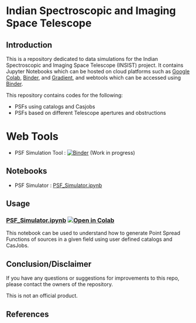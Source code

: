 # Indian Spectroscopic and Imaging Space Telescope 

## Introduction

This is a repository dedicated to data simulations for the Indian Spectroscopic and Imaging Space Telescope (INSIST) project. It contains Jupyter Notebooks which can be hosted on cloud platforms such as [Google Colab](https://colab.research.google.com/notebooks/intro.ipynb?utm_source=scs-index), [Binder](https://mybinder.org/), and [Gradient](https://gradient.run/notebooks), and webtools which can be accessed using [Binder](https://mybinder.org/).

This repository contains codes for the following:

*  PSFs using catalogs and Casjobs
*  PSFs based on different Telescope apertures and obstructions

# Web Tools
* PSF Simulation Tool : [![Binder](https://mybinder.org/badge_logo.svg)](https://mybinder.org/v2/gh/Jack3690/INSIST/main?urlpath=%2Fvoila%2Frender%2FPSF_Simulator_Tool.ipynb%3Fvoila-theme%3Ddark) (Work in progress)
 
## Notebooks

* PSF Simulator : [PSF_Simulator.ipynb](https://github.com/Jack3690/INSIST/blob/main/PSF_Simulator.ipynb)


## Usage

### [PSF_Simulator.ipynb](https://github.com/Jack3690/INSIST/blob/main/PSF_Simulator.ipynb) [![Open in Colab](https://colab.research.google.com/assets/colab-badge.svg)](https://colab.research.google.com/github/Jack3690/INSIST/blob/main/PSF_Simulator.ipynb)
This notebook can be used to understand how to generate Point Spread Functions of sources in a given field using user defined catalogs and CasJobs.

## Conclusion/Disclaimer

If you have any questions or suggestions for improvements to this repo,
please contact the owners of the repository.

This is not an official product.


## References
